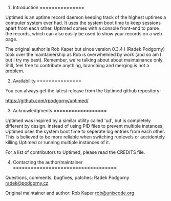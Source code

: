 1. Introduction
===============

Uptimed is an uptime record daemon keeping track of the highest uptimes a
computer system ever had. It uses the system boot time to keep sessions
apart from each other. Uptimed comes with a console front-end to parse the
records, which can also easily be used to show your records on a web page.

The original author is Rob Kaper but since version 0.3.4 I (Radek Podgorny)
took over the maintainership as Rob is overwhelmed by work (and so am I
but I try my best). Remember, we're talking about about maintainance only.
Still, feel free to contribute anything, branching and merging is not
a problem.

2. Availability
===============

You can always get the latest release from the Uptimed github repository:

https://github.com/rpodgorny/uptimed/

3. Acknowledgments
==================

Uptimed was inspired by a similar utility called 'ud', but is completely
different by design. Instead of using PID files to prevent multiple
instances, Uptimed uses the system boot time to seperate log entries from
each other. This is believed to be more reliable when switching runlevels or
accidentely killing Uptimed or running multiple instances of it.

For a list of contributors to Uptimed, please read the CREDITS file.

4. Contacting the author/maintainer
===================================

Questions, comments, bugfixes, patches: Radek Podgorny <radek@podgorny.cz>

Original maintainer and author: Rob Kaper <rob@unixcode.org>

